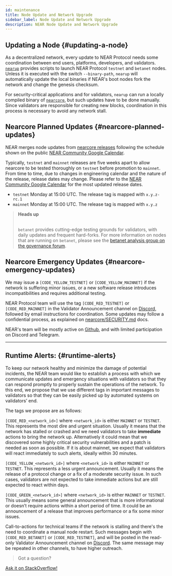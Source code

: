 ```yaml
---
id: maintenance
title: Node Update and Network Upgrade
sidebar_label: Node Update and Network Upgrade
description: NEAR Node Update and Network Upgrade
---
```


## Updating a Node {#updating-a-node}

As a decentralized network, every update to NEAR Protocol needs some coordination between end users, platforms, developers, and validators. [`nearup`](https://github.com/near/nearup) provides scripts to launch NEAR Protocol `testnet` and `betanet` nodes. Unless it is executed with the switch `--binary-path`, `nearup` will automatically update the local binaries if NEAR's boot nodes fork the network and change the genesis checksum.

For security-critical applications and for validators, `nearup` can run a locally compiled binary of [`nearcore`](https://github.com/near/nearcore), but such updates have to be done manually. Since validators are responsible for creating new blocks, coordination in this process is necessary to avoid any network stall.


## Nearcore Planned Updates {#nearcore-planned-updates}

NEAR merges node updates from [nearcore releases](https://github.com/near/nearcore/releases) following the schedule shown on the public [NEAR Community Google Calendar](https://calendar.google.com/calendar/u/0/embed?src=nearprotocol.com_ltk89omsjnc2ckgbtk6h9157i0@group.calendar.google.com).

Typically, `testnet` and `mainnet` releases are five weeks apart to allow nearcore to be tested thoroughly on `testnet` before promotion to `mainnet`. From time to time, due to changes in engineering calendar and the nature of the release, release dates may change. Please refer to the [NEAR Community Google Calendar](https://calendar.google.com/calendar/u/0/embed?src=nearprotocol.com_ltk89omsjnc2ckgbtk6h9157i0@group.calendar.google.com) for the most updated release dates.
- `testnet` Monday at 15:00 UTC. The release tag is mapped with `x.y.z-rc.1`
- `mainnet` Monday at 15:00 UTC. The release tag is mapped with `x.y.z`


<blockquote class="warning">
<strong>Heads up</strong><br /><br />

`betanet` provides cutting-edge testing grounds for validators, with daily updates and frequent hard-forks. For more information on nodes that are running on `betanet`, please see the [betanet analysis group on the governance forum](https://gov.near.org/t/betanet-analysis-group-reports/339).
</blockquote>


## Nearcore Emergency Updates {#nearcore-emergency-updates}

We may issue a `[CODE_YELLOW_TESTNET]` or `[CODE_YELLOW_MAINNET]` if the network is suffering minor issues, or a new software release introduces incompatibilities and requires additional testing.

NEAR Protocol team will use the tag `[CODE_RED_TESTNET]` or `[CODE_RED_MAINNET]` in the Validator Announcement channel on [Discord](https://discord.gg/xsrHaCb), followed by email instructions for coordination. Some updates may follow a confidential process, as explained on [nearcore/SECURITY.md](https://github.com/near/nearcore/blob/master/SECURITY.md) docs.

NEAR's team will be mostly active on [Github](https://github.com/near/nearcore), and with limited participation on Discord and Telegram.

---

## Runtime Alerts: {#runtime-alerts}

To keep our network healthy and minimize the damage of potential incidents, the NEAR team would like to establish a process with which we communicate updates and emergency situations with validators so that they can respond promptly to properly sustain the operations of the network. To this end, we propose that we use different tags in important messages to validators so that they can be easily picked up by automated systems on validators’ end.

The tags we propose are as follows:

`[CODE_RED_<network_id>]` where `<network_id>` is either `MAINNET` or `TESTNET`. This represents the most dire and urgent situation. Usually it means that the network has stalled or crashed and we need validators to take **immediate** actions to bring the network up. Alternatively it could mean that we discovered some highly critical security vulnerabilities and a patch is needed as soon as possible. If it is about mainnet, we expect that validators will react immediately to such alerts, ideally within 30 minutes.

`[CODE_YELLOW_<network_id>]` where `<network_id>` is either `MAINNET` or `TESTNET`. This represents a less urgent announcement. Usually it means the release of a protocol change or a fix of a moderate security issue. In such cases, validators are not expected to take immediate actions but are still expected to react within days.

`[CODE_GREEN_<network_id>]` where `<network_id>` is either `MAINNET` or `TESTNET`. This usually means some general announcement that is more informational or doesn’t require actions within a short period of time. It could be an announcement of a release that improves performance or a fix some minor issues.

Call-to-actions for technical teams if the network is stalling and there's the need to coordinate a manual node restart. Such messages begin with `[CODE_RED_BETANET]` or `[CODE_RED_TESTNET]`, and will be posted in the read-only Validator Announcement channel on [Discord](https://discord.gg/xsrHaCb). The same message may be repeated in other channels, to have higher outreach.


>Got a question?
<a href="https://stackoverflow.com/questions/tagged/nearprotocol">
  <h8>Ask it on StackOverflow!</h8></a>
